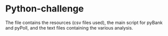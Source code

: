 # Python-challenge
The file contains the resources (csv files used), the main script for pyBank and pyPoll, and the text files containing the various analysis.
